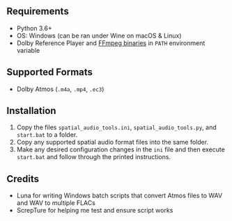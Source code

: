 ## Requirements
- Python 3.6+
- OS: Windows (can be ran under Wine on macOS & Linux)
- Dolby Reference Player and [FFmpeg binaries](https://www.gyan.dev/ffmpeg/builds/ffmpeg-release-essentials.zip) in `PATH` environment variable

## Supported Formats
- Dolby Atmos (`.m4a`, `.mp4`, `.ec3`)

## Installation
1. Copy the files `spatial_audio_tools.ini`, `spatial_audio_tools.py`, and `start.bat` to a folder.
2. Copy any supported spatial audio format files into the same folder.
3. Make any desired configuration changes in the `ini` file and then execute `start.bat` and follow through the printed instructions.

## Credits
- Luna for writing Windows batch scripts that convert Atmos files to WAV and WAV to multiple FLACs
- ScrepTure for helping me test and ensure script works
